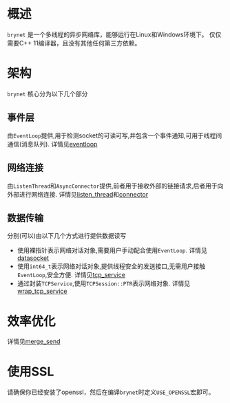 # 概述
`brynet` 是一个多线程的异步网络库，能够运行在Linux和Windows环境下。
仅仅需要C++ 11编译器，且没有其他任何第三方依赖。

# 架构
`brynet` 核心分为以下几个部分
## 事件层
  由`EventLoop`提供,用于检测socket的可读可写,并包含一个事件通知,可用于线程间通信(消息队列).
  详情见[eventloop](https://github.com/IronsDu/brynet/blob/master/docs/eventloop.zh-cn.md)
## 网络连接
  由`ListenThread`和`AsyncConnector`提供,前者用于接收外部的链接请求,后者用于向外部进行网络连接.
  详情见[listen_thread](https://github.com/IronsDu/brynet/blob/master/docs/listen_thread.zh-cn.md)和[connector](https://github.com/IronsDu/brynet/blob/master/docs/connector.zh-cn.md)
## 数据传输
分别(可以)由以下几个方式进行提供数据读写

- 使用裸指针表示网络对话对象,需要用户手动配合使用`EventLoop`.
  详情见[datasocket](https://github.com/IronsDu/brynet/blob/master/docs/datasocket.zh-cn.md)
- 使用`int64_t`表示网络对话对象,提供线程安全的发送接口,无需用户接触`EventLoop`,安全方便.
  详情见[tcp_service](https://github.com/IronsDu/brynet/blob/master/docs/tcp_service.zh-cn.md)
- 通过封装`TCPService`,使用`TCPSession::PTR`表示网络对象.
  详情见[wrap_tcp_service](https://github.com/IronsDu/brynet/blob/master/docs/wrap_tcp_service.zh-cn.md)

# 效率优化
  详情见[merge_send](https://github.com/IronsDu/brynet/blob/master/docs/merge_send.zh-cn.md)

# 使用SSL
请确保你已经安装了openssl，然后在编译`brynet`时定义`USE_OPENSSL`宏即可。